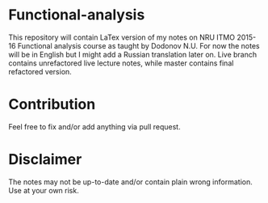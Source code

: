 # Functional-analysis
This repository will contain LaTex version of my notes on
NRU ITMO 2015-16 Functional analysis course as taught by Dodonov N.U.
For now the notes will be in English but I might add a Russian translation later on.
Live branch contains unrefactored live lecture notes, while master contains final refactored version.

# Contribution
Feel free to fix and/or add anything via pull request.

# Disclaimer
The notes may not be up-to-date and/or contain plain wrong information. Use at your own risk.
